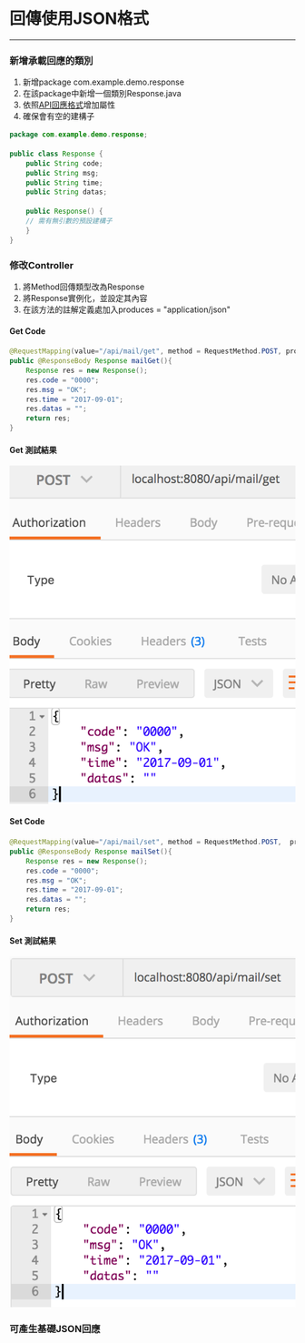 # 回傳使用JSON格式

---

### 新增承載回應的類別

1. 新增package com.example.demo.response
2. 在該package中新增一個類別Response.java
3. 依照[API回應格式](/api/README.md)增加屬性
4. 確保會有空的建構子

```java
package com.example.demo.response;

public class Response {
    public String code;
    public String msg;
    public String time;
    public String datas;

    public Response() {
    // 需有無引數的預設建構子
    }
}
```

### 修改Controller

1. 將Method回傳類型改為Response
2. 將Response實例化，並設定其內容
3. 在該方法的註解定義處加入produces = "application/json"

#### Get Code

```java
@RequestMapping(value="/api/mail/get", method = RequestMethod.POST, produces = "application/json")
public @ResponseBody Response mailGet(){
    Response res = new Response();
    res.code = "0000";
    res.msg = "OK";
    res.time = "2017-09-01";
    res.datas = "";
    return res;
}
```

#### Get 測試結果

![](/assets/json_res_01.png)

#### Set Code

```java
@RequestMapping(value="/api/mail/set", method = RequestMethod.POST,  produces = "application/json")
public @ResponseBody Response mailSet(){
    Response res = new Response();
    res.code = "0000";
    res.msg = "OK";
    res.time = "2017-09-01";
    res.datas = "";
    return res;
}
```

#### Set 測試結果

![](/assets/json_res_02.png)

### 可產生基礎JSON回應




